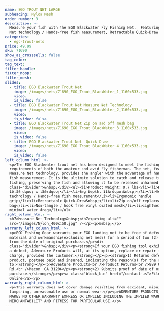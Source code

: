 ```yaml
---
name: EGO TROUT NET LARGE
subheading: Nylon Mesh
order_number: 3
description: >-
  Measure your fish with the EGO Blackwater Fly Fishing Net.  Featuring Measure
  Net technology / Hands-free fish measurement, Retractable Quick-Draw
categories:
  - ego-trout-nets
price: 49.99
sku: 71690
show_as_crosssells: false
tag_color:
tag_text:
filter_handle:
filter_hoop:
filter_mesh:
slides:
  - title: EGO Blackwater Trout Net
    image: /images/nets/71690_EGO_Trout_BlackWater_1_1160x533.jpg
    video:
    is_video: false
  - title: EGO Blackwater Trout Net Measure Net Technology
    image: /images/nets/71690_EGO_Trout_BlackWater_2_1160x533.jpg
    video:
    is_video: false
  - title: EGO Blackwater Trout Net Zip on and off mesh bag
    image: /images/nets/71690_EGO_Trout_BlackWater_3_1160x533.jpg
    video:
    is_video: false
  - title: EGO Blackwater Trout Net  Quick Draw
    image: /images/nets/71690_EGO_Trout_BlackWater_4_1160x533.jpg
    video:
    is_video: false
left_column_html: >-
  <p>The EGO Blackwater trout net has been designed to meet the fishing style
  requirements of both the amateur and avid fly fisherman. The net, featuring
  Measure Net technology, provides the angler with the advantage of hands-free
  fish measurement. It is the ultimate solution to catch and release trout
  fishing, preserving the fish and allowing it to be released unharmed.</p><div
  class="divider">&nbsp;</div><ul><li>Product Weight: 0.7 lbs</li><li>Hoop:
  10.5&rdquo; x 15&rdquo;</li><li>Bag Depth: 11&rdquo;&nbsp;</li><li>Measure Net
  technology / Hands-free fish measurement</li><li>Ergonomic handle
  grip</li><li>Retractable Quick-Draw&nbsp;</li><li>Zip on/off replaceable mesh
  bag</li><li>Non-tangle / hook free vinyl coated mesh</li><li>Lightweight with
  minimal water drag</li></ul>
right_column_html: >-
  <h7>Measure Net Technology&nbsp;</h7><p><img alt=""
  src="/images/Nylon_400x150.jpg" /></p><p>&nbsp;</p>
warranty_left_column_html: >-
  <p>EGO Fishing Gear warrants your EGO landing net to be free of defects in
  material and workmanship(excluding net mesh) for a period of two (2) years
  from the date of original purchase.</p><div
  class="divider">&nbsp;</div><p><strong>If your EGO fishing tool exhibits such
  a defect, Adventure Products will, at its option, replace or repair it without
  charge, provided the customer:</strong></p><p><strong>1) Returns defective
  product, postage paid and insured, indicating the reason(s) for the return
  to:</strong></p><p>Adventure Products<br />Product Returns<br />889 Guy Paine
  Rd.<br />Macon, GA 31206</p><p><strong>2) Submits proof of date of original
  purchase.</strong></p><p><a class="block_btn" href="/contact-us">File Claim
  Online</a></p>
warranty_right_column_html: >-
  <p>This warranty does not cover damage resulting from accident, misuse, abuse,
  tampering, unreasonable use or normal wear.</p><p>ADVENTURE PRODUCTS, INC.
  MAKES NO OTHER WARRANTY EXPRESS OR IMPLIED INCLUDING THE IMPLIED WARRANTIES OF
  MERCHANTABILITY AND FITNESS FOR PARTICULAR USE.</p>
---
```

